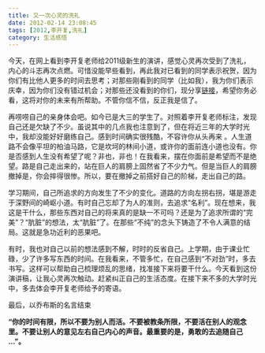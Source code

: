 ```yaml
---
title: 又一次心灵的洗礼
date: 2012-02-14 23:08:45
tags: [2012,李开复,洗礼]
category: 生活感悟
---
```

今天，在网上看到李开复老师给2011级新生的演讲，感觉心灵再次受到了洗礼，内心的斗志再次点燃。可惜没能早些看到，再此我对已看到的同学表示祝贺，因为你们有比他人更多的时间去思考；对那些刚看到的同学（比如我），我为你们表示庆幸，因为你们没有错过机会；对那些还没看到的你们，现分享[链接](http://blog.sina.com.cn/s/blog_475b3d560102dt81.html)，希望你务必看，这将对你的未来有所帮助。不管你信不信，反正我是信了。

<!--more-->

再唠唠自己的亲身体会吧。如今已是大三的学生了。对照着李开复老师标注，发现自己还是欠缺了不少。虽说其中的几点我也注意到了，但在将近三年的大学时光中，我却没能好好磨练自己。感到时间确实很残酷，不容许你从头再来 。人生道路不会像平坦的柏油马路，它是坎坷的林间小道，或许你的面前连小道也没有。你是否感到人生没有希望了呢？非也，非也！在我看来，摆在你面前是希望而不是绝望。路是自己走出来的，站在巨人的肩膀上固然省了不少力气。但是当巨人的肩膀撤掉是，你会摔得很惨。所以，要在撤掉之前搭好自己的阶梯，走出自己的路。

学习期间，自己所追求的方向发生了不少的变化。道路的方向左拐右拐，堪是游走于深野间的崎岖小道。有时自己忘却了为人的准则，去追求“名利”。现在想来，我这是干什么，那些东西对自己的将来真的是缺一不可吗？还是为了追求所谓的“完美”？“肮脏”的想法，太“肮脏”了。在那些“不纯”的念头下铸造了不令人满意的结局。这就是急功近利的恶果吧。

有时，我也对自己以前的想法感到不解，时时的反省自己。上学期，由于课业忙碌，少了许多写东西的时间。在我看来，不管多忙，在自己感到“不对劲”时，多去书写。这样可以帮助自己梳理烦乱的思绪，找准接下来将要干什么。今天看到这份演讲稿，让我心灵再次触动。赶紧纠正自己的生活态度。在接下来不多的大学时光中，多去体会李开复老师给予的寄语。

最后，以乔布斯的名言结束

**“你的时间有限，所以不要为别人而活。不要被教条所限，不要活在别人的观念里。不要让别人的意见左右自己内心的声音。最重要的是，勇敢的去追随自己 …”。**
